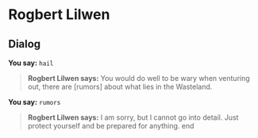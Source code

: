 # Rogbert Lilwen


## Dialog

**You say:** `hail`



>**Rogbert Lilwen says:** You would do well to be wary when venturing out, there are [rumors] about what lies in the Wasteland.

**You say:** `rumors`



>**Rogbert Lilwen says:** I am sorry, but I cannot go into detail. Just protect yourself and be prepared for anything.
end
